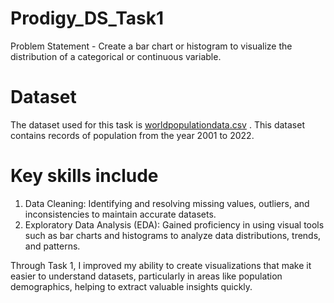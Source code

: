 # Prodigy_DS_Task1
Problem Statement - Create a bar chart or histogram to visualize the distribution of a categorical or continuous variable. 

# Dataset
The dataset used for this task is [worldpopulationdata.csv](https://github.com/Renissa/Prodigy_DS_Task1/blob/0f3d5a22fb307c092b4829c2cca8f8db32acb5f6/worldpopulationdata.csv) . This dataset contains records of population from the year 2001 to 2022.

# Key skills include
1. Data Cleaning: Identifying and resolving missing values, outliers, and inconsistencies to maintain accurate datasets.
2. Exploratory Data Analysis (EDA): Gained proficiency in using visual tools such as bar charts and histograms to analyze data distributions, trends, and patterns.

Through Task 1, I improved my ability to create visualizations that make it easier to understand datasets, particularly in areas like population demographics, helping to extract valuable insights quickly.
